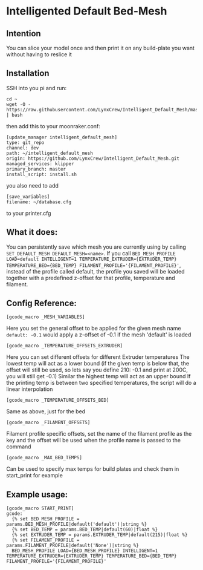 # Intelligented Default Bed-Mesh

## Intention
You can slice your model once and then print it on any build-plate you want without having to reslice it

## Installation
SSH into you pi and run:
```
cd ~
wget -O - https://raw.githubusercontent.com/LynxCrew/Intelligent_Default_Mesh/master/install.sh | bash
```

then add this to your moonraker.conf:
```
[update_manager intelligent_default_mesh]
type: git_repo
channel: dev
path: ~/intelligent_default_mesh
origin: https://github.com/LynxCrew/Intelligent_Default_Mesh.git
managed_services: klipper
primary_branch: master
install_script: install.sh
```

you also need to add
```
[save_variables]
filename: ~/database.cfg
```
to your printer.cfg

## What it does:
You can persistently save which mesh you are currently using by calling `SET_DEFAULT_MESH DEFAULT_MESH=<name>`.
If you call `BED_MESH_PROFILE LOAD=default INTELLIGENT=1 TEMPERATURE_EXTRUDER={EXTRUDER_TEMP} TEMPERATURE_BED={BED_TEMP} FILAMENT_PROFILE='{FILAMENT_PROFILE}'`, instead of the profile called default, the profile you saved will be loaded together with a predefined z-offset for that profile, temperature and filament.

## Config Reference:
```
[gcode_macro _MESH_VARIABLES]
```
Here you set the general offset to be applied for the given mesh name
`default: -0.1` would apply a z-offset of -0.1 if the mesh 'default' is loaded

```
[gcode_macro _TEMPERATURE_OFFSETS_EXTRUDER]
```
Here you can set different offsets for different Extruder temperatures
The lowest temp will act as a lower bound (if the given temp is below that, the offset will still be used, so lets say you define 210: -0.1 and print at 200C, you will still get -0.1)
Similar the highest temp will act as an upper bound
If the printing temp is between two specified temperatures, the script will do a linear interpolation

```
[gcode_macro _TEMPERATURE_OFFSETS_BED]
```
Same as above, just for the bed

```
[gcode_macro _FILAMENT_OFFSETS]
```
Filament profile specific offsets, set the name of the filament profile as the key and the offset will be used when the profile name is passed to the command

```
[gcode_macro _MAX_BED_TEMPS]
```
Can be used to specify max temps for build plates and check them in start_print for example

## Example usage:
```
[gcode_macro START_PRINT]
gcode:
  {% set BED_MESH_PROFILE = params.BED_MESH_PROFILE|default('default')|string %}
  {% set BED_TEMP = params.BED_TEMP|default(60)|float %}
  {% set EXTRUDER_TEMP = params.EXTRUDER_TEMP|default(215)|float %}
  {% set FILAMENT_PROFILE = params.FILAMENT_PROFILE|default('None')|string %}
  BED_MESH_PROFILE LOAD={BED_MESH_PROFILE} INTELLIGENT=1 TEMPERATURE_EXTRUDER={EXTRUDER_TEMP} TEMPERATURE_BED={BED_TEMP} FILAMENT_PROFILE='{FILAMENT_PROFILE}'
```
